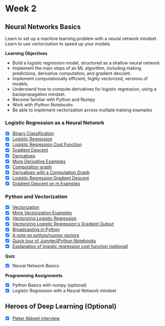 # Week 2

## Neural Networks Basics
Learn to set up a machine learning problem with a neural network mindset. Learn to use vectorization to speed up your models.

**Learning Objectives**
- Build a logistic regression model, structured as a shallow neural network
- Implement the main steps of an ML algorithm, including making predictions, derivative computation, and gradient descent.
- Implement computationally efficient, highly vectorized, versions of models.
- Understand how to compute derivatives for logistic regression, using a backpropagation mindset.
- Become familiar with Python and Numpy
- Work with iPython Notebooks
- Be able to implement vectorization across multiple training examples

### Logistic Regression as a Neural Network
- [x] [Binary Classification](https://www.youtube.com/watch?v=eqEc66RFY0I&list=PLkDaE6sCZn6Ec-XTbcX1uRg2_u4xOEky0&index=7)
- [x] [Logistic Regression](https://www.youtube.com/watch?v=hjrYrynGWGA&index=8&list=PLkDaE6sCZn6Ec-XTbcX1uRg2_u4xOEky0)
- [x] [Logistic Regression Cost Function](https://www.youtube.com/watch?v=SHEPb1JHw5o&index=9&list=PLkDaE6sCZn6Ec-XTbcX1uRg2_u4xOEky0)
- [x] [Gradient Descent](https://www.youtube.com/watch?v=uJryes5Vk1o&index=10&list=PLkDaE6sCZn6Ec-XTbcX1uRg2_u4xOEky0)
- [x] [Derivatives](https://www.youtube.com/watch?v=GzphoJOVEcE&list=PLkDaE6sCZn6Ec-XTbcX1uRg2_u4xOEky0&index=11)
- [x] [More Derivative Examples](https://www.youtube.com/watch?v=5H7M5Vd3-pk&list=PLkDaE6sCZn6Ec-XTbcX1uRg2_u4xOEky0&index=12)
- [x] [Computation graph](https://www.youtube.com/watch?v=hCP1vGoCdYU&list=PLkDaE6sCZn6Ec-XTbcX1uRg2_u4xOEky0&index=13)
- [x] [Derivatives with a Computation Graph](https://www.youtube.com/watch?v=nJyUyKN-XBQ&list=PLkDaE6sCZn6Ec-XTbcX1uRg2_u4xOEky0&index=14)
- [x] [Logistic Regression Gradient Descent](https://www.youtube.com/watch?v=z_xiwjEdAC4&index=15&list=PLkDaE6sCZn6Ec-XTbcX1uRg2_u4xOEky0)
- [x] [Gradient Descent on m Examples](https://www.youtube.com/watch?v=KKfZLXcF-aE&list=PLkDaE6sCZn6Ec-XTbcX1uRg2_u4xOEky0&index=16)

### Python and Vectorization
- [x] [Vectorization](https://www.youtube.com/watch?v=qsIrQi0fzbY&list=PLkDaE6sCZn6Ec-XTbcX1uRg2_u4xOEky0&index=17)
- [x] [More Vectorization Examples](https://www.youtube.com/watch?v=pYWASRauTzs&list=PLkDaE6sCZn6Ec-XTbcX1uRg2_u4xOEky0&index=18)
- [x] [Vectorizing Logistic Regression](https://www.youtube.com/watch?v=okpqeEUdEkY&index=19&list=PLkDaE6sCZn6Ec-XTbcX1uRg2_u4xOEky0)
- [x] [Vectorizing Logistic Regression's Gradient Output](https://www.youtube.com/watch?v=2BkqApHKwn0&list=PLkDaE6sCZn6Ec-XTbcX1uRg2_u4xOEky0&index=20)
- [x] [Broadcasting in Python](https://www.youtube.com/watch?v=tKcLaGdvabM&list=PLkDaE6sCZn6Ec-XTbcX1uRg2_u4xOEky0&index=21)
- [x] [A note on python/numpy vectors](https://www.youtube.com/watch?v=V2QlTmh6P2Y&index=22&list=PLkDaE6sCZn6Ec-XTbcX1uRg2_u4xOEky0)
- [x] [Quick tour of Jupyter/iPython Notebooks](https://www.youtube.com/watch?v=0S9c7nHoDws&index=23&list=PLkDaE6sCZn6Ec-XTbcX1uRg2_u4xOEky0)
- [x] [Explanation of logistic regression cost function (optional)](https://www.youtube.com/watch?v=k_S5fnKjO-4&list=PLkDaE6sCZn6Ec-XTbcX1uRg2_u4xOEky0&index=24)

**Quiz**
- [x] Neural Network Basics
  
**Programming Assignments**
- [x] Python Basics with numpy (optional)
- [x] Logistic Regression with a Neural Network mindset

## Heroes of Deep Learning (Optional)
- [x] [Pieter Abbeel interview](https://www.youtube.com/watch?v=LpAiPYNnxW0&list=PLkDaE6sCZn6FcbHlDzbVzf3TVgxzxK7lr&index=5)
